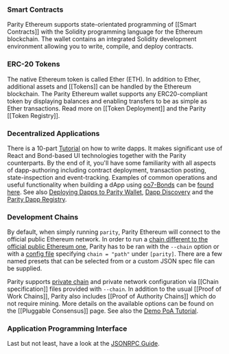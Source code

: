 ### Smart Contracts

Parity Ethereum supports state-orientated programming of [[Smart Contracts]] with the Solidity programming language for the Ethereum blockchain. The wallet contains an integrated Solidity development environment allowing you to write, compile, and deploy contracts. 

### ERC-20 Tokens

The native Ethereum token is called Ether (ETH). In addition to Ether, additional assets and [[Tokens]] can be handled by the Ethereum blockchain. The Parity Ethereum wallet supports any ERC20-compliant token by displaying balances and enabling transfers to be as simple as Ether transactions. Read more on [[Token Deployment]] and the Parity [[Token Registry]].

### Decentralized Applications

There is a 10-part [Tutorial](Dapp-Tutorial) on how to write dapps. It makes significant use of React and Bond-based UI technologies together with the Parity counterparts. By the end of it, you'll have some familiarity with all aspects of dapp-authoring including contract deployment, transaction posting, state-inspection and event-tracking. Examples of common operations and useful functionality when building a dApp using [oo7-Bonds](oo7-Parity-Reference) can be [found here](oo7-Parity-Examples). See also [Deploying Dapps to Parity Wallet](Deploying-DApps-to-Parity-Wallet), [Dapp Discovery](Register-your-DAPP-for-discovery) and the [Parity Dapp Registry](Parity-dapp-registry).

### Development Chains

By default, when simply running `parity`, Parity Ethereum will connect to the official public Ethereum network. In order to run a [chain different to the official public Ethereum one](Chain-specification), Parity has to be ran with the `--chain` option or with a [config file](Configuring-Parity#config-file) specifying `chain = "path"` under `[parity]`. There are a few named presets that can be selected from or a custom JSON spec file can be supplied.

Parity supports [private chain](Private-development-chain) and private network configuration via [[Chain specification]] files provided with `--chain`. In addition to the usual [[Proof of Work Chains]], Parity also includes [[Proof of Authority Chains]] which do not require mining. More details on the available options can be found on the [[Pluggable Consensus]] page. See also the [Demo PoA Tutorial](Demo-PoA-tutorial).

### Application Programming Interface

Last but not least, have a look at the [JSONRPC Guide](JSONRPC).